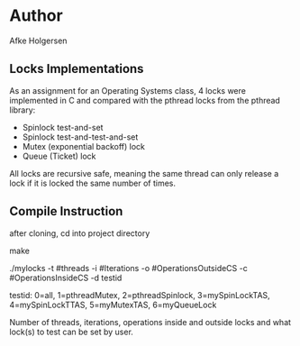 # Author
Afke Holgersen

## Locks Implementations
As an assignment for an Operating Systems class,  4 locks were implemented in C and compared with the pthread locks from the pthread library: 

- Spinlock test-and-set
- Spinlock test-and-test-and-set 
- Mutex (exponential backoff) lock
- Queue (Ticket) lock 

All locks are recursive safe, meaning the same thread can only release a lock if it is locked the same number of times. 


## Compile Instruction

after cloning, cd into project directory

make

./mylocks -t #threads -i #Iterations -o #OperationsOutsideCS -c #OperationsInsideCS -d testid

testid: 0=all, 1=pthreadMutex, 2=pthreadSpinlock, 3=mySpinLockTAS, 4=mySpinLockTTAS, 5=myMutexTAS, 6=myQueueLock


Number of threads, iterations, operations inside and outside locks and what lock(s) to test can be set by user.

